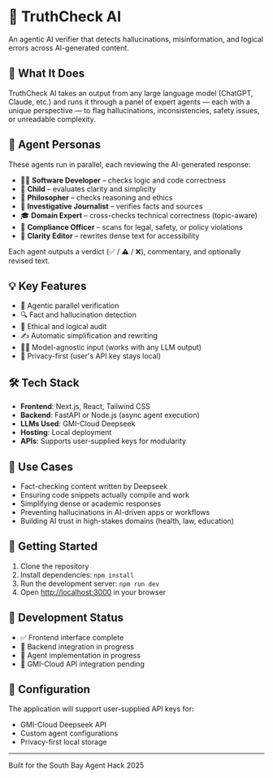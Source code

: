 # 🧠 TruthCheck AI

An agentic AI verifier that detects hallucinations, misinformation, and logical errors across AI-generated content.

## 🚀 What It Does

TruthCheck AI takes an output from any large language model (ChatGPT, Claude, etc.) and runs it through a panel of expert agents — each with a unique perspective — to flag hallucinations, inconsistencies, safety issues, or unreadable complexity.

## 🤖 Agent Personas

These agents run in parallel, each reviewing the AI-generated response:

- 🧑‍💻 **Software Developer** – checks logic and code correctness
- 🧒 **Child** – evaluates clarity and simplicity  
- 🧠 **Philosopher** – checks reasoning and ethics
- 📰 **Investigative Journalist** – verifies facts and sources
- 🎓 **Domain Expert** – cross-checks technical correctness (topic-aware)
- 🧾 **Compliance Officer** – scans for legal, safety, or policy violations
- 🧹 **Clarity Editor** – rewrites dense text for accessibility

Each agent outputs a verdict (✅ / ⚠️ / ❌), commentary, and optionally revised text.

## 💡 Key Features

- 🔄 Agentic parallel verification
- 🔍 Fact and hallucination detection
- 🧭 Ethical and logical audit
- ✍️ Automatic simplification and rewriting
- 🧑‍⚖️ Model-agnostic input (works with any LLM output)
- 🔐 Privacy-first (user's API key stays local)

## 🛠️ Tech Stack

- **Frontend**: Next.js, React, Tailwind CSS
- **Backend**: FastAPI or Node.js (async agent execution)
- **LLMs Used**: GMI-Cloud Deepseek
- **Hosting**: Local deployment
- **APIs**: Supports user-supplied keys for modularity

## 🎯 Use Cases

- Fact-checking content written by Deepseek
- Ensuring code snippets actually compile and work
- Simplifying dense or academic responses
- Preventing hallucinations in AI-driven apps or workflows
- Building AI trust in high-stakes domains (health, law, education)

## 🚀 Getting Started

1. Clone the repository
2. Install dependencies: `npm install`
3. Run the development server: `npm run dev`
4. Open [http://localhost:3000](http://localhost:3000) in your browser

## 📝 Development Status

- ✅ Frontend interface complete
- 🔄 Backend integration in progress
- 🔄 Agent implementation in progress
- 🔄 GMI-Cloud API integration pending

## 🔧 Configuration

The application will support user-supplied API keys for:
- GMI-Cloud Deepseek API
- Custom agent configurations
- Privacy-first local storage

---

Built for the South Bay Agent Hack 2025